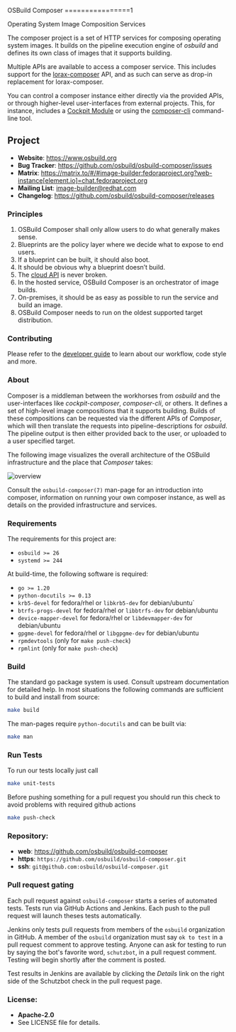 OSBuild Composer
================1

Operating System Image Composition Services

The composer project is a set of HTTP services for composing operating system
images. It builds on the pipeline execution engine of *osbuild* and defines
its own class of images that it supports building.

Multiple APIs are available to access a composer service. This includes
support for the [lorax-composer](https://github.com/weldr/lorax) API, and as
such can serve as drop-in replacement for lorax-composer.

You can control a composer instance either directly via the provided APIs, or
through higher-level user-interfaces from external projects. This, for
instance, includes a
[Cockpit Module](https://github.com/osbuild/cockpit-composer) or using the
[composer-cli](https://weldr.io/lorax/composer-cli.html) command-line tool.

## Project

 * **Website**: <https://www.osbuild.org>
 * **Bug Tracker**: <https://github.com/osbuild/osbuild-composer/issues>
 * **Matrix**: <https://matrix.to/#/#image-builder:fedoraproject.org?web-instance[element.io]=chat.fedoraproject.org>
 * **Mailing List**: image-builder@redhat.com
 * **Changelog**: <https://github.com/osbuild/osbuild-composer/releases>

### Principles

1. OSBuild Composer shall only allow users to do what generally makes sense.
2. Blueprints are the policy layer where we decide what to expose to end users.
3. If a blueprint can be built, it should also boot.
4. It should be obvious why a blueprint doesn’t build.
5. The [cloud API](./internal/cloudapi) is never broken.
6. In the hosted service, OSBuild Composer is an orchestrator of image builds.
7. On-premises, it should be as easy as possible to run the service and build an image.
8. OSBuild Composer needs to run on the oldest supported target distribution.

### Contributing

Please refer to the [developer guide](https://osbuild.org/docs/developer-guide/index) to learn about our workflow, code style and more.

### About

Composer is a middleman between the workhorses from *osbuild* and the
user-interfaces like *cockpit-composer*, *composer-cli*, or others. It defines
a set of high-level image compositions that it supports building. Builds of
these compositions can be requested via the different APIs of *Composer*, which
will then translate the requests into pipeline-descriptions for *osbuild*. The
pipeline output is then either provided back to the user, or uploaded to a user
specified target.

The following image visualizes the overall architecture of the OSBuild
infrastructure and the place that *Composer* takes:

![overview](docs/osbuild-composer.svg)

Consult the `osbuild-composer(7)` man-page for an introduction into composer,
information on running your own composer instance, as well as details on the
provided infrastructure and services.

### Requirements

The requirements for this project are:

 * `osbuild >= 26`
 * `systemd >= 244`

At build-time, the following software is required:

 * `go >= 1.20`
 * `python-docutils >= 0.13`
 * `krb5-devel` for fedora/rhel or `libkrb5-dev` for debian/ubuntu`
 * `btrfs-progs-devel` for fedora/rhel or `libbtrfs-dev` for debian/ubuntu
 * `device-mapper-devel` for fedora/rhel or `libdevmapper-dev` for debian/ubuntu
 * `gpgme-devel` for fedora/rhel or `libgpgme-dev` for debian/ubuntu
 * `rpmdevtools` (only for `make push-check`)
 * `rpmlint` (only for `make push-check`)

### Build

The standard go package system is used. Consult upstream documentation for
detailed help. In most situations the following commands are sufficient to
build and install from source:

```sh
make build
```

The man-pages require `python-docutils` and can be built via:

```sh
make man
```

### Run Tests

To run our tests locally just call

```sh
make unit-tests
```

Before pushing something for a pull request you should run this check to avoid problems with required github actions

```sh
make push-check
```

### Repository:

 - **web**:   <https://github.com/osbuild/osbuild-composer>
 - **https**: `https://github.com/osbuild/osbuild-composer.git`
 - **ssh**:   `git@github.com:osbuild/osbuild-composer.git`

### Pull request gating

Each pull request against `osbuild-composer` starts a series of automated
tests. Tests run via GitHub Actions and Jenkins. Each push to the pull request
will launch theses tests automatically.

Jenkins only tests pull requests from members of the `osbuild` organization in
GitHub. A member of the `osbuild` organization must say `ok to test` in a pull
request comment to approve testing. Anyone can ask for testing to run by
saying the bot's favorite word, `schutzbot`, in a pull request comment.
Testing will begin shortly after the comment is posted.

Test results in Jenkins are available by clicking the *Details* link on the
right side of the Schutzbot check in the pull request page.

### License:

 - **Apache-2.0**
 - See LICENSE file for details.
